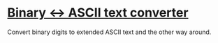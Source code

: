 # [Binary ↔ ASCII text converter](https://mothereff.in/binary-ascii)

Convert binary digits to extended ASCII text and the other way around.


